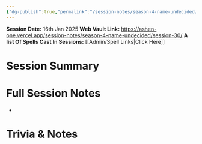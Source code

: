 ```yaml
---
{"dg-publish":true,"permalink":"/session-notes/season-4-name-undecided/session-29/","updated":"2025-01-16T19:49:58.058+00:00"}
---
```


**Session Date:** 16th Jan 2025 
**Web Vault Link:** https://ashen-one.vercel.app/session-notes/season-4-name-undecided/session-30/
**A list Of Spells Cast In Sessions:** [[Admin/Spell Links\|Click Here]]

# Session Summary 


# Full Session Notes
- 









# Trivia & Notes

